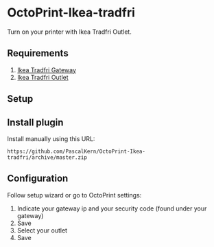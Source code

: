 # OctoPrint-Ikea-tradfri

Turn on your printer with Ikea Tradfri Outlet.

## Requirements

1. [Ikea Tradfri Gateway](https://www.ikea.com/us/en/catalog/products/00337813/)
2. [Ikea Tradfri Outlet](https://www.ikea.com/us/en/catalog/products/30356169/)

## Setup

## Install plugin

Install manually using this URL:

    https://github.com/PascalKern/OctoPrint-Ikea-tradfri/archive/master.zip


## Configuration

Follow setup wizard or go to OctoPrint settings:

1. Indicate your gateway ip and your security code (found under your gateway)
2. Save
3. Select your outlet
4. Save



